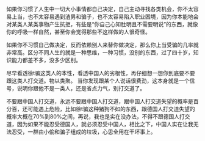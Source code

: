 
如果你习惯了人生中一切大小事情都自己决定，自己主动寻找各类机会，你不太容易上当，也不太容易遇到渣男和骗子，也不太容易陷入职业困境，因为你本能地会对某类人某类事物产生抗拒，有些是“你自己心知肚明且不需要明说”的东西，就像你的呼吸一样自然，甚至你会觉得那些不这样做的人很奇怪。

如果你不习惯自己做决定，反而依赖别人来替你做决定，那么你上当受骗的几率就非常高。区分不同人生的就是一种思维，一种习惯，没别的东西，过了四十岁，知识能力都差不多，没多少区别。

尽早看透徐t骗这类人的本性，看透中国人的劣根性，再仔细想一想你到底要不要跟这类人打交道。物以类聚。
当你发现跟某个人说话很费劲，这本身就是一个信号，说明你跟他不是一类人，还是省点力气，别打交道了。

不要跟中国人打交道，永远不要跟中国人打交道，跟中国人打交道失望的概率是百分百，还可能遇上危险，比如徐t骗这种猪狗不如的东西，跟德国人打交道失望的概率大概在70%到80%之间，再说，我也是实在没办法，不得不跟德国人打交道，因为如果不能忍受德国人，就必须忍受中国人，相比之下，中国人实在让我无法忍受，一群由小偷和骗子组成的垃圾，心思全用在干坏事上。
